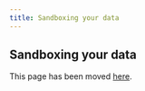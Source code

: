 ```yaml
---
title: Sandboxing your data
---
```


## Sandboxing your data

This page has been moved [here](../enterprise-guide/data-sandboxes.md).